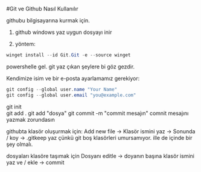#Git ve Github Nasıl Kullanılır

githubu bilgisayarına kurmak için.

1. github windows yaz uygun dosyayı inir

2. yöntem:
```powershell
winget install --id Git.Git -e --source winget
```

powershelle gel. git yaz çıkan şeylere bi göz gezdir.


Kendimize isim ve bir e-posta ayarlamamız gerekiyor:
```powershell
git config --global user.name "Your Name"
git config --global user.email "you@example.com"
```

git init  
git add .
git add "dosya"
git commit -m "commit mesajın"
comnit mesajını yazmak zorundasın


githubta klasör oluşurmak için:
Add new file -> Klasör ismini yaz -> Sonunda / koy -> .gitkeep yaz çünkü git boş klasörleri umursamıyor. ille de içinde bir şey olmalı.

dosyaları klasöre taşımak için
Dosyanı editle -> doyanın başına klasör ismini yaz ve / ekle -> commit
